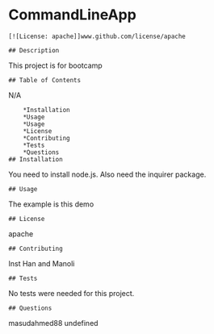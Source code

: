 # CommandLineApp 

    [![License: apache]]www.github.com/license/apache 

    ## Description 
 This project is for bootcamp 

    ## Table of Contents 
 N/A 

        *Installation 
        *Usage
        *Usage
        *License
        *Contributing
        *Tests
        *Questions 
    ## Installation 
 You need to install node.js. Also need the inquirer package. 
  
    ## Usage 
 The example is this demo

    ## License 
 apache

    ## Contributing 
 Inst Han and Manoli

    ## Tests 
 No tests were needed for this project.

    ## Questions  
 masudahmed88
 undefined
